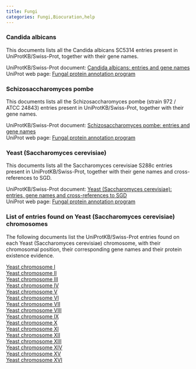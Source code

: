 ```yaml
---
title: Fungi
categories: Fungi,Biocuration,help
---
```


### Candida albicans

This documents lists all the Candida albicans SC5314 entries present in UniProtKB/Swiss-Prot, together with their gene names.

UniProtKB/Swiss-Prot document: [Candida albicans: entries and gene names](https://ftp.uniprot.org/pub/databases/uniprot/current_release/knowledgebase/complete/docs/calbican)  
UniProt web page: [Fungal protein annotation program](http://www.uniprot.org/program/Fungi)

### Schizosaccharomyces pombe

This documents lists all the Schizosaccharomyces pombe (strain 972 / ATCC 24843) entries present in UniProtKB/Swiss-Prot, together with their gene names.

UniProtKB/Swiss-Prot document: [Schizosaccharomyces pombe: entries and gene names](https://ftp.uniprot.org/pub/databases/uniprot/current_release/knowledgebase/complete/docs/pombe)  
UniProt web page: [Fungal protein annotation program](http://www.uniprot.org/program/Fungi)

### Yeast (Saccharomyces cerevisiae)

This documents lists all the Saccharomyces cerevisiae S288c entries present in UniProtKB/Swiss-Prot, together with their gene names and cross-references to SGD.

UniProtKB/Swiss-Prot document: [Yeast (Saccharomyces cerevisiae): entries, gene names and cross-references to SGD](https://ftp.uniprot.org/pub/databases/uniprot/current_release/knowledgebase/complete/docs/yeast)  
UniProt web page: [Fungal protein annotation program](http://www.uniprot.org/program/Fungi)

### List of entries found on Yeast (Saccharomyces cerevisiae) chromosomes

The following documents list the UniProtKB/Swiss-Prot entries found on each Yeast (Saccharomyces cerevisiae) chromosome, with their chromosomal position, their corresponding gene names and their protein existence evidence.

[Yeast chromosome I](https://ftp.uniprot.org/pub/databases/uniprot/current_release/knowledgebase/complete/docs/yeast1)  
[Yeast chromosome II](https://ftp.uniprot.org/pub/databases/uniprot/current_release/knowledgebase/complete/docs/yeast2)  
[Yeast chromosome III](https://ftp.uniprot.org/pub/databases/uniprot/current_release/knowledgebase/complete/docs/yeast3)  
[Yeast chromosome IV](https://ftp.uniprot.org/pub/databases/uniprot/current_release/knowledgebase/complete/docs/yeast4)  
[Yeast chromosome V](https://ftp.uniprot.org/pub/databases/uniprot/current_release/knowledgebase/complete/docs/yeast5)  
[Yeast chromosome VI](https://ftp.uniprot.org/pub/databases/uniprot/current_release/knowledgebase/complete/docs/yeast6)  
[Yeast chromosome VII](https://ftp.uniprot.org/pub/databases/uniprot/current_release/knowledgebase/complete/docs/yeast7)  
[Yeast chromosome VIII](https://ftp.uniprot.org/pub/databases/uniprot/current_release/knowledgebase/complete/docs/yeast8)  
[Yeast chromosome IX](https://ftp.uniprot.org/pub/databases/uniprot/current_release/knowledgebase/complete/docs/yeast9)  
[Yeast chromosome X](https://ftp.uniprot.org/pub/databases/uniprot/current_release/knowledgebase/complete/docs/yeast10)  
[Yeast chromosome XI](https://ftp.uniprot.org/pub/databases/uniprot/current_release/knowledgebase/complete/docs/yeast11)  
[Yeast chromosome XII](https://ftp.uniprot.org/pub/databases/uniprot/current_release/knowledgebase/complete/docs/yeast12)  
[Yeast chromosome XIII](https://ftp.uniprot.org/pub/databases/uniprot/current_release/knowledgebase/complete/docs/yeast13)  
[Yeast chromosome XIV](https://ftp.uniprot.org/pub/databases/uniprot/current_release/knowledgebase/complete/docs/yeast14)  
[Yeast chromosome XV](https://ftp.uniprot.org/pub/databases/uniprot/current_release/knowledgebase/complete/docs/yeast15)  
[Yeast chromosome XVI](https://ftp.uniprot.org/pub/databases/uniprot/current_release/knowledgebase/complete/docs/yeast16)
